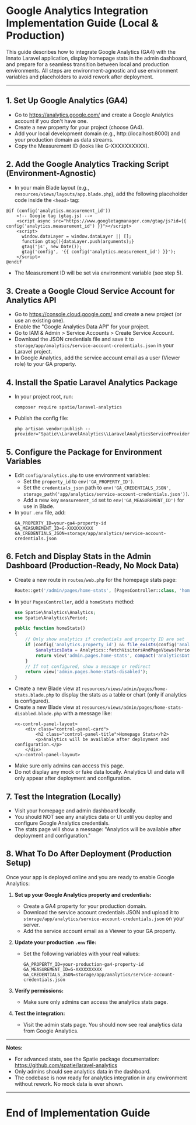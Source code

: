 
# Google Analytics Integration Implementation Guide (Local & Production)

This guide describes how to integrate Google Analytics (GA4) with the Innato Laravel application, display homepage stats in the admin dashboard, and prepare for a seamless transition between local and production environments. All steps are environment-agnostic and use environment variables and placeholders to avoid rework after deployment.

---

## 1. Set Up Google Analytics (GA4)
- Go to https://analytics.google.com/ and create a Google Analytics account if you don't have one.
- Create a new property for your project (choose GA4).
- Add your local development domain (e.g., http://localhost:8000) and your production domain as data streams.
- Copy the Measurement ID (looks like G-XXXXXXXXXX).

## 2. Add the Google Analytics Tracking Script (Environment-Agnostic)
- In your main Blade layout (e.g., `resources/views/layouts/app.blade.php`), add the following placeholder code inside the `<head>` tag:

```blade
@if (config('analytics.measurement_id'))
    <!-- Google tag (gtag.js) -->
    <script async src="https://www.googletagmanager.com/gtag/js?id={{ config('analytics.measurement_id') }}"></script>
    <script>
      window.dataLayer = window.dataLayer || [];
      function gtag(){dataLayer.push(arguments);}
      gtag('js', new Date());
      gtag('config', '{{ config('analytics.measurement_id') }}');
    </script>
@endif
```
- The Measurement ID will be set via environment variable (see step 5).

## 3. Create a Google Cloud Service Account for Analytics API
- Go to https://console.cloud.google.com/ and create a new project (or use an existing one).
- Enable the "Google Analytics Data API" for your project.
- Go to IAM & Admin > Service Accounts > Create Service Account.
- Download the JSON credentials file and save it to `storage/app/analytics/service-account-credentials.json` in your Laravel project.
- In Google Analytics, add the service account email as a user (Viewer role) to your GA property.

## 4. Install the Spatie Laravel Analytics Package
- In your project root, run:
  ```
  composer require spatie/laravel-analytics
  ```
- Publish the config file:
  ```
  php artisan vendor:publish --provider="Spatie\\LaravelAnalytics\\LaravelAnalyticsServiceProvider"
  ```

## 5. Configure the Package for Environment Variables
- Edit `config/analytics.php` to use environment variables:
  - Set the `property_id` to `env('GA_PROPERTY_ID')`.
  - Set the `credentials_json` path to `env('GA_CREDENTIALS_JSON', storage_path('app/analytics/service-account-credentials.json'))`.
  - Add a new key `measurement_id` set to `env('GA_MEASUREMENT_ID')` for use in Blade.
- In your `.env` file, add:
  ```
  GA_PROPERTY_ID=your-ga4-property-id
  GA_MEASUREMENT_ID=G-XXXXXXXXXX
  GA_CREDENTIALS_JSON=storage/app/analytics/service-account-credentials.json
  ```


## 6. Fetch and Display Stats in the Admin Dashboard (Production-Ready, No Mock Data)
- Create a new route in `routes/web.php` for the homepage stats page:
  ```php
  Route::get('/admin/pages/home-stats', [PagesController::class, 'homeStats'])->name('admin.pages.home-stats');
  ```
- In your `PagesController`, add a `homeStats` method:
  ```php
  use Spatie\Analytics\Analytics;
  use Spatie\Analytics\Period;

  public function homeStats()
  {
      // Only show analytics if credentials and property ID are set
      if (config('analytics.property_id') && file_exists(config('analytics.credentials_json'))) {
          $analyticsData = Analytics::fetchVisitorsAndPageViews(Period::days(7));
          return view('admin.pages.home-stats', compact('analyticsData'));
      }
      // If not configured, show a message or redirect
      return view('admin.pages.home-stats-disabled');
  }
  ```
- Create a new Blade view at `resources/views/admin/pages/home-stats.blade.php` to display the stats as a table or chart (only if analytics is configured).
- Create a new Blade view at `resources/views/admin/pages/home-stats-disabled.blade.php` with a message like:
  ```blade
  <x-control-panel-layout>
      <div class="control-panel-card">
          <h2 class="control-panel-title">Homepage Stats</h2>
          <p>Analytics will be available after deployment and configuration.</p>
      </div>
  </x-control-panel-layout>
  ```
- Make sure only admins can access this page.
- Do not display any mock or fake data locally. Analytics UI and data will only appear after deployment and configuration.

## 7. Test the Integration (Locally)
- Visit your homepage and admin dashboard locally.
- You should NOT see any analytics data or UI until you deploy and configure Google Analytics credentials.
- The stats page will show a message: "Analytics will be available after deployment and configuration."

## 8. What To Do After Deployment (Production Setup)
Once your app is deployed online and you are ready to enable Google Analytics:

1. **Set up your Google Analytics property and credentials:**
   - Create a GA4 property for your production domain.
   - Download the service account credentials JSON and upload it to `storage/app/analytics/service-account-credentials.json` on your server.
   - Add the service account email as a Viewer to your GA property.

2. **Update your production `.env` file:**
   - Set the following variables with your real values:
     ```
     GA_PROPERTY_ID=your-production-ga4-property-id
     GA_MEASUREMENT_ID=G-XXXXXXXXXX
     GA_CREDENTIALS_JSON=storage/app/analytics/service-account-credentials.json
     ```

3. **Verify permissions:**
   - Make sure only admins can access the analytics stats page.

4. **Test the integration:**
   - Visit the admin stats page. You should now see real analytics data from Google Analytics.

---

**Notes:**
- For advanced stats, see the Spatie package documentation: https://github.com/spatie/laravel-analytics
- Only admins should see analytics data in the dashboard.
- The codebase is now ready for analytics integration in any environment without rework. No mock data is ever shown.

---

# End of Implementation Guide
